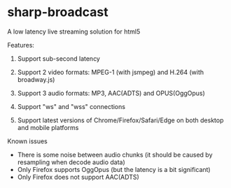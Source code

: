 # sharp-broadcast
A low latency live streaming solution for html5

Features:

1. Support sub-second latency

2. Support 2 video formats: MPEG-1 (with jsmpeg) and H.264 (with broadway.js)

3. Support 3 audio formats: MP3, AAC(ADTS) and OPUS(OggOpus)

4. Support "ws" and "wss" connections

5. Support latest versions of Chrome/Firefox/Safari/Edge on both desktop and mobile platforms

Known issues

- There is some noise between audio chunks (it should be caused by resampling when decode audio data)
- Only Firefox supports OggOpus (but the latency is a bit significant)
- Only Firefox does not support AAC(ADTS)

